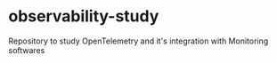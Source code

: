 # observability-study
Repository to study OpenTelemetry and it's integration with Monitoring softwares
